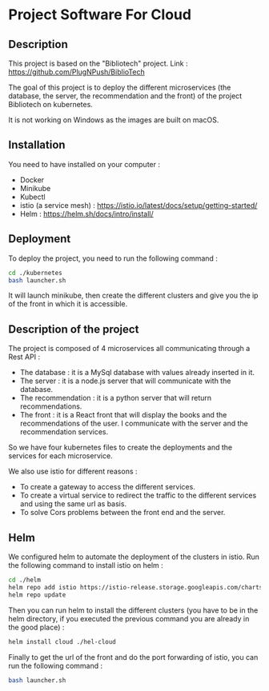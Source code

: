 # Project Software For Cloud

## Description

This project is based on the "Bibliotech" project. Link : https://github.com/PlugNPush/BiblioTech

The goal of this project is to deploy the different microservices (the database, the server, the recommendation and the front) 
of the project Bibliotech on kubernetes.

It is not working on Windows as the images are built on macOS.

## Installation

You need to have installed on your computer :
- Docker
- Minikube
- Kubectl
- istio (a service mesh) : https://istio.io/latest/docs/setup/getting-started/
- Helm : https://helm.sh/docs/intro/install/

## Deployment

To deploy the project, you need to run the following command :

```bash
cd ./kubernetes
bash launcher.sh
```

It will launch minikube, then create the different clusters and give you the ip of the front in which it is accessible.

## Description of the project

The project is composed of 4 microservices all communicating through a Rest API :
- The database : it is a MySql database with values already inserted in it.
- The server : it is a node.js server that will communicate with the database.
- The recommendation : it is a python server that will return recommendations.
- The front : it is a React front that will display the books and the recommendations of the user. I communicate with the server and the recommendation services.

So we have four kubernetes files to create the deployments and the services for each microservice.

We also use istio for different reasons :
- To create a gateway to access the different services.
- To create a virtual service to redirect the traffic to the different services and using the same url as basis.
- To solve Cors problems between the front end and the server.

## Helm

We configured helm to automate the deployment of the clusters in istio.
Run the following command to install istio on helm :

```bash
cd ./helm
helm repo add istio https://istio-release.storage.googleapis.com/charts
helm repo update
```

Then you can run helm to install the different clusters (you have to be in the helm directory, 
if you executed the previous command you are already in the good place) :

```bash
helm install cloud ./hel-cloud
```

Finally to get the url of the front and do the port forwarding of istio, you can run the following command :

```bash
bash launcher.sh
```
